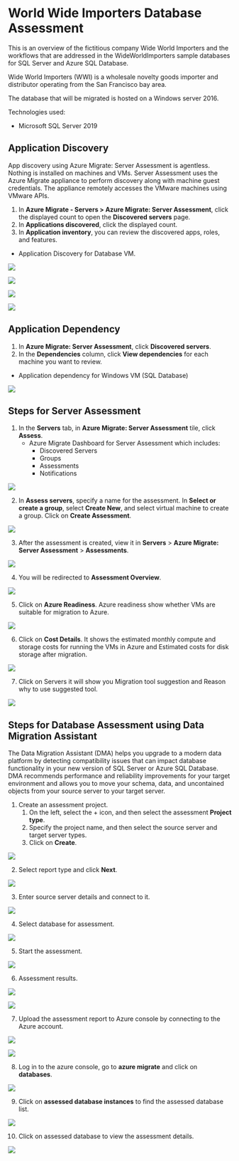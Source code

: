 # World Wide Importers Database Assessment
This is an overview of the fictitious company Wide World Importers and the workflows that are addressed in the WideWorldImporters sample databases for SQL Server and Azure SQL Database.

Wide World Importers (WWI) is a wholesale novelty goods importer and distributor operating from the San Francisco bay area.

The database that will be migrated is hosted on a Windows server 2016.

Technologies used:
 - Microsoft SQL Server 2019

## Application Discovery

App discovery using Azure Migrate: Server Assessment is agentless. Nothing is installed on machines and VMs. Server Assessment uses the Azure Migrate appliance to perform discovery along with machine guest credentials. The appliance remotely accesses the VMware machines using VMware APIs.

1. In **Azure Migrate - Servers > Azure Migrate: Server Assessment**, click the displayed count to open the **Discovered servers** page.
2. In **Applications discovered**, click the displayed count.
3. In **Application inventory**, you can review the discovered apps, roles, and features.

* Application Discovery for Database VM.

<p><kbd>
  <img src="../images/wide-world-importers/application-discovery1.PNG">
</kbd></p>
<p><kbd>
  <img src="../images/wide-world-importers/application-discovery2.PNG">
</kbd></p>
<p><kbd>
  <img src="../images/wide-world-importers/application-discovery3.PNG">
</kbd></p>
<p><kbd>
  <img src="../images/wide-world-importers/application-discovery4.PNG">
</kbd></p>

## Application Dependency

1. In **Azure Migrate: Server Assessment**, click **Discovered servers**.
2. In the **Dependencies** column, click **View dependencies** for each machine you want to review.

* Application dependency for Windows VM (SQL Database)

<p><kbd>
  <img src="../images/wide-world-importers/application-dependency.PNG">
</kbd></p>

## Steps for Server Assessment
1. In the **Servers** tab, in **Azure Migrate: Server Assessment** tile, click **Assess**.
    - Azure Migrate Dashboard for Server Assessment which includes:
        - Discovered Servers
        - Groups
        - Assessments
        - Notifications

<p><kbd>
  <img src="../images/tailwind-traders/assessment.PNG">
</kbd></p>

2. In **Assess servers**, specify a name for the assessment. In **Select or create a group**, select **Create New**, and select virtual machine to create a group. Click on **Create Assessment**.

<p><kbd>
  <img src="../images/wide-world-importers/server-assessment-1.PNG">
</kbd></p>

3. After the assessment is created, view it in **Servers** > **Azure Migrate: Server Assessment** > **Assessments**.

<p><kbd>
  <img src="../images/wide-world-importers/server-assessment-2.PNG">
</kbd></p>

4. You will be redirected to **Assessment Overview**.

<p><kbd>
  <img src="../images/wide-world-importers/server-assessment-3.PNG">
</kbd></p>

5. Click on **Azure Readiness**.
Azure readiness show whether VMs are suitable for migration to Azure.

<p><kbd>
  <img src="../images/wide-world-importers/server-assessment-4.PNG">
</kbd></p>

6. Click on **Cost Details**.
It shows the estimated monthly compute and storage costs for running the VMs in Azure and Estimated costs for disk storage after migration.

<p><kbd>
  <img src="../images/wide-world-importers/server-assessment-5.PNG">
</kbd></p>

7. Click on Servers it will show you Migration tool suggestion and Reason why to use suggested tool.

<p><kbd>
  <img src="../images/wide-world-importers/server-assessment-6.PNG">
</kbd></p>

## Steps for Database Assessment using Data Migration Assistant

The Data Migration Assistant (DMA) helps you upgrade to a modern data platform by detecting compatibility issues that can impact database functionality in your new version of SQL Server or Azure SQL Database. DMA recommends performance and reliability improvements for your target environment and allows you to move your schema, data, and uncontained objects from your source server to your target server.

1. Create an assessment project.
   1.  On the left, select the + icon, and then select the assessment **Project type**.
   2. Specify the project name, and then select the source server and target server types.
   3. Click on **Create**.

<p><kbd>
  <img src="../images/wide-world-importers/dma-1.PNG">
</kbd></p>

2. Select report type and click **Next**.

<p><kbd>
  <img src="../images/wide-world-importers/dma-2.PNG">
</kbd></p>

3. Enter source server details and connect to it.

<p><kbd>
  <img src="../images/wide-world-importers/dma-3.PNG">
</kbd></p>

4. Select database for assessment.

<p><kbd>
  <img src="../images/wide-world-importers/dma-4.PNG">
</kbd></p>

5. Start the assessment.

<p><kbd>
  <img src="../images/wide-world-importers/dma-5.PNG">
</kbd></p>

6. Assessment results.

<p><kbd>
  <img src="../images/wide-world-importers/dma-6.PNG">
</kbd></p>

<p><kbd>
  <img src="../images/wide-world-importers/dma-7.PNG">
</kbd></p>

7. Upload the assessment report to Azure console by connecting to the Azure account.

<p><kbd>
   <img src="../images/wide-world-importers/dma-8.PNG">
</kbd></p>

<p><kbd>
   <img src="../images/wide-world-importers/dma-9.PNG">
</kbd></p>

8. Log in to the azure console, go to **azure migrate** and click on **databases**.

<p><kbd>
   <img src="../images/wide-world-importers/dma-10.PNG">
</kbd></p>

9. Click on **assessed database instances** to find the assessed database list.

<p><kbd>
  <img src="../images/wide-world-importers/dma-11.PNG">
</kbd></p>

10. Click on assessed database to view the assessment details.

<p><kbd>
   <img src="../images/wide-world-importers/dma-12.PNG">
</kbd></p>